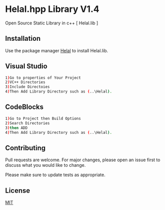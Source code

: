 # Helal.hpp Library V1.4
Open Source Static Library in c++  [ Helal.lib  ]
## Installation

Use the package manager [Helal](https://github.com/maq77/Helal_hpp_Library) to install Helal.lib.
## Visual Studio
```bash
1)Go to properties of Your Project
2)VC++ Directories
3)Include Directoies
4)Then Add Library Directory such as (..\Helal).
```
## CodeBlocks
```bash
1)Go to Project then Build Options
2)Search Directories
3)then ADD
4)Then Add Library Directory such as (..\Helal).
```

## Contributing

Pull requests are welcome. For major changes, please open an issue first
to discuss what you would like to change.

Please make sure to update tests as appropriate.

## License

[MIT](https://choosealicense.com/licenses/mit/)
